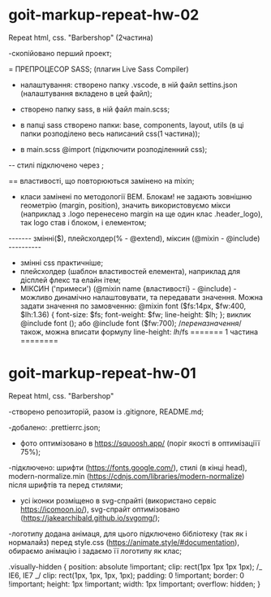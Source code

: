 # goit-markup-repeat-hw-02

Repeat html, css. "Barbershop" (2частина)

-скопійовано перший проект;

= ПРЕПРОЦЕСОР SASS; (плагин Live Sass Compiler)

- налаштування: створено папку .vscode, в ній файл settins.json (налаштування вкладено в цей файл);

- створено папку sass, в ній файл main.scss;
- в папці sass створено папки: base, components, layout, utils (в ці папки розподілено весь
  написаний css(1 частина));
- в main.scss @import (підключити розподіленний css);

-- стилі підключено через <link rel="stylesheet" href="./css/main.min.css" />;

== властивості, що повторюються замінено на mixin;

- класи замінені по методології BEM. Блокам! не задають зовнішню геометрію (margin, position),
  значить використовуємо мікси (наприклад з .logo перенесено margin на ще один клас .header_logo),
  так logo став і блоком, і елементом;

------- змінні($), плейсхолдер(% - @extend), міксин (@mixin - @include) ----------

- змінні css практичніше;
- плейсхолдер (шаблон властивостей елемента), наприклад для дісплей флекс та елайн ітем;
- МІКСИН ('примеси') (@mixin name {властивості} - @include) - можливо динамічно налаштовувати, та
  передавати значення. Можна задати значення по замовченню: @mixin font
  ($fs:14px, $fw:400,
  $lh:1.36) { font-size:
  $fs;
  font-weight: $fw;
  line-height: $lh;
  };
  виклик @include font ();
  або @include font ($fw:700);
  /_переназначення_/ також, можна вписати формулу line-height: $lh/$fs ======= 1 частина ========

# goit-markup-repeat-hw-01

Repeat html, css. "Barbershop"

-створено репозиторій, разом із .gitignore, README.md;

-добалено: .prettierrc.json;

- фото оптимізовано в https://squoosh.app/ (поріг якості в оптимізаціїї 75%);

-підключено: шрифти (https://fonts.google.com/), стилі (в кінці head), modern-normalize.min
(https://cdnjs.com/libraries/modern-normalize) після шрифтів та перед стилями;

- усі іконки розміщено в svg-спрайті (використано сервіс https://icomoon.io/), svg-спрайт
  оптимізовано (https://jakearchibald.github.io/svgomg/);

-логотипу додана анімаця, для цього підключено бібліотеку (так як і нормалайз) перед style.css
(https://animate.style/#documentation), обираємо анімацію і задаємо її логотипу як клас;

.visually-hidden { position: absolute !important; clip: rect(1px 1px 1px 1px); /_ IE6, IE7 _/ clip:
rect(1px, 1px, 1px, 1px); padding: 0 !important; border: 0 !important; height: 1px !important;
width: 1px !important; overflow: hidden; }
